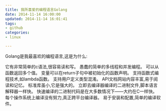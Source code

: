 ```yaml
---
title: 我所喜爱的编程语言Golang
date: 2014-11-14 16:00:00
updated: 2014-11-14 16:01:41
tags: 
- github
categories: 
- linux

---
```

Golang是我最喜欢的编程语言,这是为什么:


<!--more-->


它有非常简单的c语法,很容易读和写。
愚蠢的简单的多线程和并发编程。
可以从函数返回多个值。
变量可以在return子句中被初始化的函数声明。
支持函数式编程技术,如lambda函数。
支持用户定义类型混淆。
API文档网站内容丰富,易于阅读和记忆。
标准库虽小,它是强大的。
立即去编译器编译的二进制文件,脚本语言解释器一样快。
快速编译的二进制代码是在大多数情况下——大约在C一样快。
每个操作系统上编译没有努力,真正跨平台编译器。
易于安装和配置,简单的编译软件。